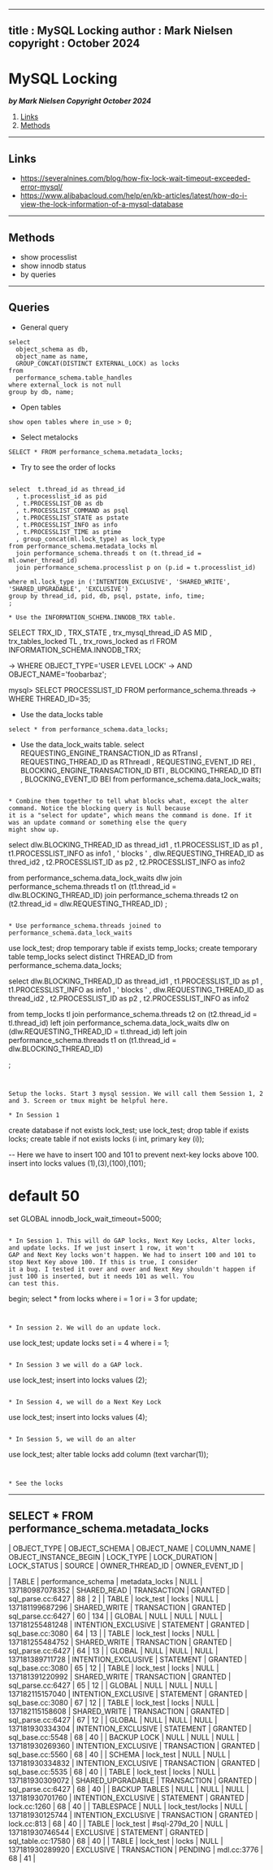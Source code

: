 
---
title : MySQL Locking
author : Mark Nielsen
copyright : October 2024
---


MySQL Locking
==============================

_**by Mark Nielsen
Copyright October 2024**_

1. [Links](#links)
2. [Methods](#methods)

* * *
<a name=links></a>Links
-----
* https://severalnines.com/blog/how-fix-lock-wait-timeout-exceeded-error-mysql/
* https://www.alibabacloud.com/help/en/kb-articles/latest/how-do-i-view-the-lock-information-of-a-mysql-database

* * *
<a name=methods></a>Methods
-----

* show processlist
* show innodb status
* by queries

* * *
<a name=queries></a>Queries
-----
* General query
```
select
  object_schema as db,
  object_name as name,
  GROUP_CONCAT(DISTINCT EXTERNAL_LOCK) as locks
from
  performance_schema.table_handles 
where external_lock is not null
group by db, name;

```

* Open tables
```
show open tables where in_use > 0;
```

*  Select metalocks
```
SELECT * FROM performance_schema.metadata_locks;
```

* Try to see the order of locks
```

select  t.thread_id as thread_id
  , t.processlist_id as pid
  , t.PROCESSLIST_DB as db
  , t.PROCESSLIST_COMMAND as psql
  , t.PROCESSLIST_STATE as pstate
  , t.PROCESSLIST_INFO as info
  , t.PROCESSLIST_TIME as ptime
  , group_concat(ml.lock_type) as lock_type
from performance_schema.metadata_locks ml
  join performance_schema.threads t on (t.thread_id = ml.owner_thread_id)
  join performance_schema.processlist p on (p.id = t.processlist_id) 

where ml.lock_type in ('INTENTION_EXCLUSIVE', 'SHARED_WRITE', 'SHARED_UPGRADABLE', 'EXCLUSIVE')
group by thread_id, pid, db, psql, pstate, info, time;
;

* Use the INFORMATION_SCHEMA.INNODB_TRX table.
```
SELECT TRX_ID
  , TRX_STATE
  ,  trx_mysql_thread_iD AS MID
  ,  trx_tables_locked TL
  , trx_rows_locked as rl
FROM INFORMATION_SCHEMA.INNODB_TRX;


-> WHERE OBJECT_TYPE='USER LEVEL LOCK'
    -> AND OBJECT_NAME='foobarbaz';
 
mysql> SELECT PROCESSLIST_ID FROM performance_schema.threads
    -> WHERE THREAD_ID=35;

* Use the data_locks table
```
select * from performance_schema.data_locks;
```

* Use the data_lock_waits table. 
select REQUESTING_ENGINE_TRANSACTION_ID as RTransI
  , REQUESTING_THREAD_ID as RThreadI
  , REQUESTING_EVENT_ID REI
  , BLOCKING_ENGINE_TRANSACTION_ID BTI
  , BLOCKING_THREAD_ID BTI
  , BLOCKING_EVENT_ID BEI
from performance_schema.data_lock_waits;
```

* Combine them together to tell what blocks what, except the alter command. Notice the blocking query is Null because
it is a "select for update", which means the command is done. If it was an update command or something else the query
might show up. 
```
select  dlw.BLOCKING_THREAD_ID as thread_id1
  , t1.PROCESSLIST_ID as p1
  , t1.PROCESSLIST_INFO as info1
  , ' blocks ' 
  , dlw.REQUESTING_THREAD_ID as thred_id2
  , t2.PROCESSLIST_ID as p2
  , t2.PROCESSLIST_INFO as info2

from performance_schema.data_lock_waits dlw
  join performance_schema.threads t1 on (t1.thread_id = dlw.BLOCKING_THREAD_ID)
  join performance_schema.threads t2 on (t2.thread_id = dlw.REQUESTING_THREAD_ID)
;
```

* Use performance_schema.threads joined to performance_schema.data_lock_waits
```
use lock_test;
drop temporary table if exists temp_locks;
create temporary table temp_locks select distinct  THREAD_ID from performance_schema.data_locks;

select  dlw.BLOCKING_THREAD_ID as thread_id1
  , t1.PROCESSLIST_ID as p1
  , t1.PROCESSLIST_INFO as info1
  , ' blocks '
  , dlw.REQUESTING_THREAD_ID as thread_id2
  , t2.PROCESSLIST_ID as p2
  , t2.PROCESSLIST_INFO as info2

from temp_locks tl
  join performance_schema.threads t2 on (t2.thread_id = tl.thread_id)
  left join performance_schema.data_lock_waits dlw on (dlw.REQUESTING_THREAD_ID = tl.thread_id)
  left join performance_schema.threads t1 on (t1.thread_id = dlw.BLOCKING_THREAD_ID)

;

```


Setup the locks. Start 3 mysql session. We will call them Session 1, 2 and 3. Screen or tmux might be helpful here.

* In Session 1
```
create database if not exists lock_test;
use lock_test;
drop table if exists locks;
create table if not exists locks (i int, primary key (i));

  -- Here we have to insert 100 and 101 to prevent next-key locks above 100. 
insert into locks values (1),(3),(100),(101);

  # default 50
set GLOBAL innodb_lock_wait_timeout=5000;

```

* In Session 1. This will do GAP locks, Next Key Locks, Alter locks, and update locks. If we just insert 1 row, it won't
GAP and Next Key locks won't happen. We had to insert 100 and 101 to stop Next Key above 100. If this is true, I consider
it a bug. I tested it over and over and Next Key shouldn't happen if just 100 is inserted, but it needs 101 as well. You
can test this. 

```
begin;
select * from locks where i = 1 or i = 3 for update;

```


* In session 2. We will do an update lock. 
```
use lock_test;
update locks set i = 4 where i = 1;
```

* In Session 3 we will do a GAP lock. 
```
use lock_test;
insert into locks values (2);
```

* In Session 4, we will do a Next Key Lock
```
use lock_test;
insert into locks values (4);
```

* In Session 5, we will do an alter
```
use lock_test;
alter table locks add column (text varchar(1));
```


* See the locks
```
--------------
SELECT * FROM performance_schema.metadata_locks
--------------


| OBJECT_TYPE   | OBJECT_SCHEMA      | OBJECT_NAME     | COLUMN_NAME | OBJECT_INSTANCE_BEGIN | LOCK_TYPE           | LOCK_DURATION | LOCK_STATUS | SOURCE             | OWNER_THREAD_ID | OWNER_EVENT_ID |

| TABLE         | performance_schema | metadata_locks  | NULL        |       137180987078352 | SHARED_READ         | TRANSACTION   | GRANTED     | sql_parse.cc:6427  |              88 |              2 |
| TABLE         | lock_test          | locks           | NULL        |       137181199687296 | SHARED_WRITE        | TRANSACTION   | GRANTED     | sql_parse.cc:6427  |              60 |            134 |
| GLOBAL        | NULL               | NULL            | NULL        |       137181255481248 | INTENTION_EXCLUSIVE | STATEMENT     | GRANTED     | sql_base.cc:3080   |              64 |             13 |
| TABLE         | lock_test          | locks           | NULL        |       137181255484752 | SHARED_WRITE        | TRANSACTION   | GRANTED     | sql_parse.cc:6427  |              64 |             13 |
| GLOBAL        | NULL               | NULL            | NULL        |       137181389711728 | INTENTION_EXCLUSIVE | STATEMENT     | GRANTED     | sql_base.cc:3080   |              65 |             12 |
| TABLE         | lock_test          | locks           | NULL        |       137181391220992 | SHARED_WRITE        | TRANSACTION   | GRANTED     | sql_parse.cc:6427  |              65 |             12 |
| GLOBAL        | NULL               | NULL            | NULL        |       137182115157040 | INTENTION_EXCLUSIVE | STATEMENT     | GRANTED     | sql_base.cc:3080   |              67 |             12 |
| TABLE         | lock_test          | locks           | NULL        |       137182115158608 | SHARED_WRITE        | TRANSACTION   | GRANTED     | sql_parse.cc:6427  |              67 |             12 |
| GLOBAL        | NULL               | NULL            | NULL        |       137181930334304 | INTENTION_EXCLUSIVE | STATEMENT     | GRANTED     | sql_base.cc:5548   |              68 |             40 |
| BACKUP LOCK   | NULL               | NULL            | NULL        |       137181930269360 | INTENTION_EXCLUSIVE | TRANSACTION   | GRANTED     | sql_base.cc:5560   |              68 |             40 |
| SCHEMA        | lock_test          | NULL            | NULL        |       137181930334832 | INTENTION_EXCLUSIVE | TRANSACTION   | GRANTED     | sql_base.cc:5535   |              68 |             40 |
| TABLE         | lock_test          | locks           | NULL        |       137181930309072 | SHARED_UPGRADABLE   | TRANSACTION   | GRANTED     | sql_parse.cc:6427  |              68 |             40 |
| BACKUP TABLES | NULL               | NULL            | NULL        |       137181930701760 | INTENTION_EXCLUSIVE | STATEMENT     | GRANTED     | lock.cc:1260       |              68 |             40 |
| TABLESPACE    | NULL               | lock_test/locks | NULL        |       137181930125744 | INTENTION_EXCLUSIVE | TRANSACTION   | GRANTED     | lock.cc:813        |              68 |             40 |
| TABLE         | lock_test          | #sql-279d_20    | NULL        |       137181930746544 | EXCLUSIVE           | STATEMENT     | GRANTED     | sql_table.cc:17580 |              68 |             40 |
| TABLE         | lock_test          | locks           | NULL        |       137181930289920 | EXCLUSIVE           | TRANSACTION   | PENDING     | mdl.cc:3776        |              68 |             41 |

```